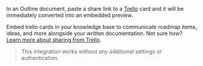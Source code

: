 In an Outline document, paste a share link to a [Trello](https://trello.com) card and it will be immediately converted into an embedded preview.

Embed trello cards in your knowledge base to communicate roadmap items, ideas, and more alongside your written documentation. Not sure how? [Learn more about sharing from Trello](https://help.trello.com/article/824-sharing-links-to-cards-and-boards). 

> This integration works without any additional settings or authentication.
